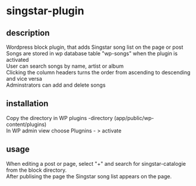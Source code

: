 # singstar-plugin
## description
Wordpress block plugin, that adds Singstar song list on the page or post <br>
Songs are stored in wp database table "wp-songs" when the plugin is activated<br>
User can search songs by name, artist or album<br>
Clicking the column headers turns the order from ascending to descending and vice versa<br>
Adminstrators can add and delete songs<br>
## installation
Copy the directory in WP plugins -directory (app/public/wp-content/plugins)<br>
In WP admin view choose Plugnins - > activate
## usage
When editing a post or page, select "+" and search for singstar-catalogie from the block directory. <br>
After publising the page the Singstar song list appears on the page.
